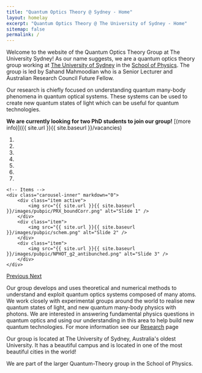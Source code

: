 ```yaml
---
title: "Quantum Optics Theory @ Sydney - Home"
layout: homelay
excerpt: "Quantum Optics Theory @ The University of Sydney - Home"
sitemap: false
permalink: /
---
```


Welcome to the website of the Quantum Optics Theory Group at The University Sydney! As our name suggests, we are a quantum optics theory group working at [The University of Sydney](http://sydney.edu.au) in the [School of Physics](https://www.sydney.edu.au/science/schools/school-of-physics.html). The group is led by Sahand Mahmoodian who is a Senior Lecturer and Australian Research Council Future Fellow. 

Our research is chiefly focused on understanding quantum many-body phenomena in quantum optical systems. These systems can be used to create new quantum states of light which can be useful for quantum technologies. 

 **We are currently looking for two PhD students to join our group!** [(more info)]({{ site.url }}{{ site.baseurl }}/vacancies)

<div markdown="0" id="carousel" class="carousel slide" data-ride="carousel" data-interval="4000" data-pause="hover" >
    <!-- Menu -->
    <ol class="carousel-indicators">
        <li data-target="#carousel" data-slide-to="0" class="active"></li>
        <li data-target="#carousel" data-slide-to="1"></li>
        <li data-target="#carousel" data-slide-to="2"></li>
        <li data-target="#carousel" data-slide-to="3"></li>
        <li data-target="#carousel" data-slide-to="4"></li>
        <li data-target="#carousel" data-slide-to="5"></li>
        <li data-target="#carousel" data-slide-to="6"></li>
    </ol>

    <!-- Items -->
    <div class="carousel-inner" markdown="0">
        <div class="item active">
            <img src="{{ site.url }}{{ site.baseurl }}/images/pubpic/PRX_boundCorr.png" alt="Slide 1" />
        </div>
        <div class="item">
            <img src="{{ site.url }}{{ site.baseurl }}/images/pubpic/schem.png" alt="Slide 2" />
        </div>
        <div class="item">
            <img src="{{ site.url }}{{ site.baseurl }}/images/pubpic/NPHOT_g2_antibunched.png" alt="Slide 3" />
        </div>       
    </div>
  <a class="left carousel-control" href="#carousel" role="button" data-slide="prev">
    <span class="glyphicon glyphicon-chevron-left" aria-hidden="true"></span>
    <span class="sr-only">Previous</span>
  </a>
  <a class="right carousel-control" href="#carousel" role="button" data-slide="next">
    <span class="glyphicon glyphicon-chevron-right" aria-hidden="true"></span>
    <span class="sr-only">Next</span>
  </a>
</div>

Our group develops and uses theoretical and numerical methods to understand and exploit quantum optics systems composed of many atoms. We work closely with experimental groups around the world to realise new quantum states of light, and new quantum many-body physics with photons. We are interested in answering fundamental physics questions in quantum optics and using our understanding in this area to help build new quantum technologies. For more information see our [Research](/research) page

Our group is located at The University of Sydney, Australia's oldest University. It has a beautiful campus and is located in one of the most beautiful cities in the world! 

We are part of the larger Quantum-Theory group in the School of Physics.

